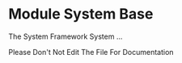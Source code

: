 # Module System Base

The System Framework System ...

Please Don't Not Edit The File For Documentation 